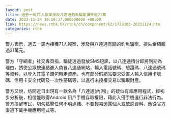 ```yaml
---
layout: post
title: 過去一周71人報案涉及八達通釣魚騙案損失逾21萬
date: 2023-11-24 19:59:37.000000000 +08:00
link: https://news.rthk.hk/rthk/ch/component/k2/1729303-20231124.htm
categories: rthk
---
```


警方表示，過去一周內接獲71人報案，涉及與八達通有關的釣魚騙案，損失金額超過21萬元。

警方「守網者」社交專頁指，騙徒透過發放SMS短訊，以八達通積分即將到期為理由，誘使公眾按連結進入偽冒八達通網站，輸入電話號碼、驗證碼、八達通號碼等資料，以登入其電子錢包轉走資產。也有部分假網站要求受害人輸入信用卡號碼、信用卡安全代碼及一次性密碼等，以進行未授權交易以騙取財產。

警方又說，坊間近日出現有一款名為「八達通(內測)」的疑似有毒應用程式，經初步分析後，相信能取得Android 用戶手機存取權限，藉此入侵手機進行非法行為。警方提醒市民，切勿點擊任何不明連結、不要輕易透露個人或敏感資料、應從官方渠道下載手機應用程式等。
